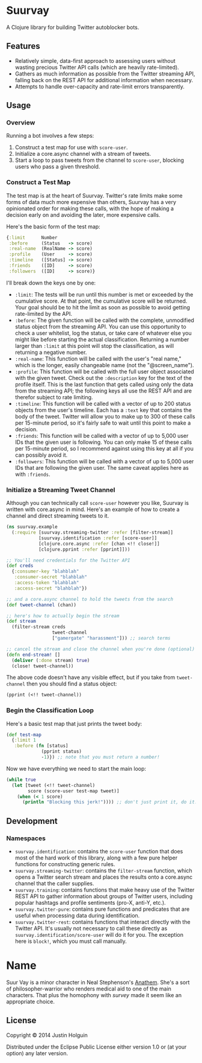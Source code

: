 # Suurvay

A Clojure library for building Twitter autoblocker bots.

## Features

* Relatively simple, data-first approach to assessing users without wasting precious Twitter API calls (which are heavily rate-limited).
* Gathers as much information as possible from the Twitter streaming API, falling back on the REST API for additional information when necessary.
* Attempts to handle over-capacity and rate-limit errors transparently.

## Usage

### Overview

Running a bot involves a few steps:

1. Construct a test map for use with `score-user`.
2. Initialize a core.async channel with a stream of tweets.
3. Start a loop to pass tweets from the channel to `score-user`, blocking users who pass a given threshold.

### Construct a Test Map

The test map is at the heart of Suurvay. Twitter's rate limits make some forms of data much more expensive than others, Suurvay has a very opinionated order for making these calls, with the hope of making a decision early on and avoiding the later, more expensive calls.

Here's the basic form of the test map:

```clojure
{:limit      Number
 :before     (Status   -> score)
 :real-name  (RealName -> score)
 :profile    (User     -> score)
 :timeline   ([Status] -> score)
 :friends    ([ID]     -> score)
 :followers  ([ID]     -> score)}
```

I'll break down the keys one by one:

* `:limit`: The tests will be run until this number is met or exceeded by the cumulative score. At that point, the cumulative score will be returned. Your goal should be to hit the limit as soon as possible to avoid getting rate-limited by the API.
* `:before`: The given function will be called with the complete, unmodified status object from the streaming API. You can use this opportunity to check a user whitelist, log the status, or take care of whatever else you might like before starting the actual classification. Returning a number larger than `:limit` at this point will stop the classification, as will returning a negative number.
* `:real-name`: This function will be called with the user's "real name," which is the longer, easily changeable name (not the "@screen_name").
* `:profile`: This function will be called with the full user object associated with the given tweet. Check out the `:description` key for the text of the profile itself. This is the last function that gets called using only the data from the streaming API; the following keys all use the REST API and are therefor subject to rate limiting.
* `:timeline`: This function will be called with a vector of up to 200 status objects from the user's timeline. Each has a `:text` key that contains the body of the tweet. Twitter will allow you to make up to 300 of these calls per 15-minute period, so it's fairly safe to wait until this point to make a decision.
* `:friends`: This function will be called with a vector of up to 5,000 user IDs that the given user is following. You can only make 15 of these calls per 15-minute period, so I recommend against using this key at all if you can possibly avoid it.
* `:followers`: This function will be called with a vector of up to 5,000 user IDs that are following the given user. The same caveat applies here as with `:friends`.

### Initialize a Streaming Tweet Channel

Although you can technically call `score-user` however you like, Suurvay is written with core.async in mind. Here's an example of how to create a channel and direct streaming tweets to it.

```clojure
(ns suurvay.example
  (:require [suurvay.streaming-twitter :refer [filter-stream]]
            [suurvay.identification :refer [score-user]]
            [clojure.core.async :refer [chan <!! close!]]
            [clojure.pprint :refer [pprint]]))

;; You'll need credentials for the Twitter API
(def creds
  {:consumer-key "blahblah"
   :consumer-secret "blahblah"
   :access-token "blahblah"
   :access-secret "blahblah"})

;; and a core.async channel to hold the tweets from the search
(def tweet-channel (chan))

;; here's how to actually begin the stream
(def stream
  (filter-stream creds
                 tweet-channel
                 ["gamergate" "harassment"])) ;; search terms

;; cancel the stream and close the channel when you're done (optional)
(defn end-stream! []
  (deliver (:done stream) true)
  (close! tweet-channel))
```

The above code doesn't have any visible effect, but if you take from `tweet-channel` then you should find a status object:

```clojure
(pprint (<!! tweet-channel))
```

### Begin the Classification Loop

Here's a basic test map that just prints the tweet body:

```clojure
(def test-map
  {:limit 1
   :before (fn [status]
             (pprint status)
             -1)}) ;; note that you must return a number!
```

Now we have everything we need to start the main loop:

```clojure
(while true
  (let [tweet (<!! tweet-channel)
        score (score-user test-map tweet)]
    (when (< 1 score)
      (println "Blocking this jerk!")))) ;; don't just print it, do it.
```

## Development

### Namespaces
* `suurvay.identification`: contains the `score-user` function that does most of the hard work of this library, along with a few pure helper functions for constructing generic rules.
* `suurvay.streaming-twitter`: contains the `filter-stream` function, which opens a Twitter search stream and places the results onto a core.async channel that the caller supplies.
* `suurvay.training`: contains functions that make heavy use of the Twitter REST API to gather information about groups of Twitter users, including popular hashtags and profile sentiments (pro-X, anti-Y, etc.).
* `suurvay.twitter-pure`: contains pure functions and predicates that are useful when processing data during identification.
* `suurvay.twitter-rest`: contains functions that interact directly with the Twitter API. It's usually not necessary to call these directly as `suurvay.identification/score-user` will do it for you. The exception here is `block!`, which you must call manually.

# Name

Suur Vay is a minor character in Neal Stephenson's [Anathem](http://en.wikipedia.org/wiki/Anathem). She's a sort of philosopher-warrior who renders medical aid to one of the main characters. That plus the homophony with *survey* made it seem like an appropriate choice.

## License

Copyright © 2014 Justin Holguin

Distributed under the Eclipse Public License either version 1.0 or (at
your option) any later version.
